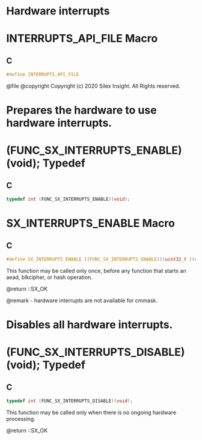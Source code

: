
# Hardware interrupts


# INTERRUPTS_API_FILE Macro

## C

```c
#define INTERRUPTS_API_FILE

```

 @file
 @copyright Copyright (c) 2020 Silex Insight. All Rights reserved.


# Prepares the hardware to use hardware interrupts.


# (FUNC_SX_INTERRUPTS_ENABLE)(void); Typedef

## C

```c
typedef int (FUNC_SX_INTERRUPTS_ENABLE)(void);

```

# SX_INTERRUPTS_ENABLE Macro

## C

```c
#define SX_INTERRUPTS_ENABLE ((FUNC_SX_INTERRUPTS_ENABLE)((uint32_t )(API_TABLE_BASE_ADDRESS + ATO_SX_INTERRUPTS_ENABLE)))

```

 This function may be called only once, before any function that starts an
 aead, blkcipher, or hash operation.

 @return ::SX_OK

 @remark - hardware interrupts are not available for cmmask.

# Disables all hardware interrupts.


# (FUNC_SX_INTERRUPTS_DISABLE)(void); Typedef

## C

```c
typedef int (FUNC_SX_INTERRUPTS_DISABLE)(void);

```

 This function may be called only when there is no ongoing hardware
 processing.

 @return ::SX_OK

